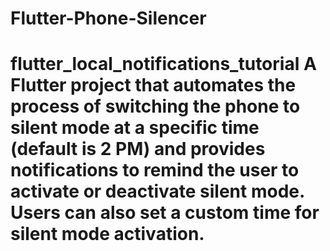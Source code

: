 # Flutter-Phone-Silencer
# flutter_local_notifications_tutorial  A Flutter project that automates the process of switching the phone to **silent mode** at a specific time (default is 2 PM) and provides notifications to remind the user to activate or deactivate silent mode. Users can also set a **custom time** for silent mode activation.
